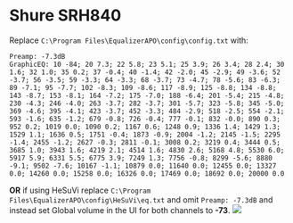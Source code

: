 # Shure SRH840
Replace `C:\Program Files\EqualizerAPO\config\config.txt` with:
```
Preamp: -7.3dB
GraphicEQ: 10 -84; 20 7.3; 22 5.8; 23 5.1; 25 3.9; 26 3.4; 28 2.4; 30 1.6; 32 1.0; 35 0.2; 37 -0.4; 40 -1.4; 42 -2.0; 45 -2.9; 49 -3.6; 52 -3.7; 56 -3.5; 59 -3.3; 64 -3.3; 68 -3.7; 73 -4.7; 78 -5.6; 83 -6.3; 89 -7.1; 95 -7.7; 102 -8.3; 109 -8.6; 117 -8.9; 125 -8.8; 134 -8.8; 143 -8.7; 153 -8.1; 164 -7.2; 175 -7.0; 188 -6.4; 201 -5.4; 215 -4.8; 230 -4.3; 246 -4.0; 263 -3.7; 282 -3.7; 301 -5.7; 323 -5.8; 345 -5.0; 369 -4.6; 395 -4.1; 423 -3.7; 452 -3.3; 484 -2.9; 518 -2.5; 554 -2.1; 593 -1.6; 635 -1.2; 679 -0.8; 726 -0.4; 777 -0.1; 832 -0.0; 890 0.3; 952 0.2; 1019 0.0; 1090 0.2; 1167 0.6; 1248 0.9; 1336 1.4; 1429 1.3; 1529 1.1; 1636 0.5; 1751 -0.4; 1873 -0.9; 2004 -1.2; 2145 -1.5; 2295 -1.4; 2455 -1.2; 2627 -0.3; 2811 -0.1; 3008 0.2; 3219 0.4; 3444 0.5; 3685 1.0; 3943 1.6; 4219 2.1; 4514 1.6; 4830 2.6; 5168 4.8; 5530 6.0; 5917 5.9; 6331 5.5; 6775 3.9; 7249 1.3; 7756 -0.8; 8299 -5.6; 8880 -9.1; 9502 -7.6; 10167 -1.1; 10879 0.0; 11640 0.0; 12455 0.0; 13327 0.0; 14260 0.0; 15258 0.0; 16326 0.0; 17469 0.0; 18692 0.0; 20000 0.0
```
**OR** if using HeSuVi replace `C:\Program Files\EqualizerAPO\config\HeSuVi\eq.txt` and omit `Preamp: -7.3dB` and instead set Global volume in the UI for both channels to **-73**.
![](https://raw.githubusercontent.com/jaakkopasanen/AutoEq/master/results/Headphone.com/headphoncecom/onear/Shure%20SRH840/Shure%20SRH840.png)